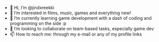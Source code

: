 - 👋 Hi, I’m @jindxreekki
- 👀 I’m interested in films, music, games and everything new!
- 🌱 I’m currently learning game development with a dash of coding and programming on the side :p
- 💞️ I’m looking to collaborate on team-based tasks, especially game dev
- 📫 How to reach me: through my e-mail or any of my profile links

<!---
jindxreekki/jindxreekki is a ✨ special ✨ repository because its `README.md` (this file) appears on your GitHub profile.
You can click the Preview link to take a look at your changes.
--->
